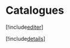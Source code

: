 # Catalogues

[!include[editer](catalogues.editer.autogen.md)]

[!include[details](catalogues.details.autogen.md)]


























































































































